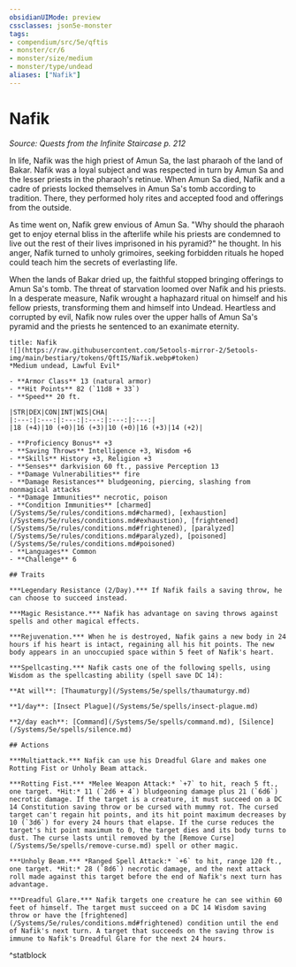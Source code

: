 ```yaml
---
obsidianUIMode: preview
cssclasses: json5e-monster
tags:
- compendium/src/5e/qftis
- monster/cr/6
- monster/size/medium
- monster/type/undead
aliases: ["Nafik"]
---
```

# Nafik
*Source: Quests from the Infinite Staircase p. 212*  

In life, Nafik was the high priest of Amun Sa, the last pharaoh of the land of Bakar. Nafik was a loyal subject and was respected in turn by Amun Sa and the lesser priests in the pharaoh's retinue. When Amun Sa died, Nafik and a cadre of priests locked themselves in Amun Sa's tomb according to tradition. There, they performed holy rites and accepted food and offerings from the outside.

As time went on, Nafik grew envious of Amun Sa. "Why should the pharaoh get to enjoy eternal bliss in the afterlife while his priests are condemned to live out the rest of their lives imprisoned in his pyramid?" he thought. In his anger, Nafik turned to unholy grimoires, seeking forbidden rituals he hoped could teach him the secrets of everlasting life.

When the lands of Bakar dried up, the faithful stopped bringing offerings to Amun Sa's tomb. The threat of starvation loomed over Nafik and his priests. In a desperate measure, Nafik wrought a haphazard ritual on himself and his fellow priests, transforming them and himself into Undead. Heartless and corrupted by evil, Nafik now rules over the upper halls of Amun Sa's pyramid and the priests he sentenced to an exanimate eternity.

```ad-statblock
title: Nafik
![](https://raw.githubusercontent.com/5etools-mirror-2/5etools-img/main/bestiary/tokens/QftIS/Nafik.webp#token)
*Medium undead, Lawful Evil*

- **Armor Class** 13 (natural armor)
- **Hit Points** 82 (`11d8 + 33`)
- **Speed** 20 ft.

|STR|DEX|CON|INT|WIS|CHA|
|:---:|:---:|:---:|:---:|:---:|:---:|
|18 (+4)|10 (+0)|16 (+3)|10 (+0)|16 (+3)|14 (+2)|

- **Proficiency Bonus** +3
- **Saving Throws** Intelligence +3, Wisdom +6
- **Skills** History +3, Religion +3
- **Senses** darkvision 60 ft., passive Perception 13
- **Damage Vulnerabilities** fire
- **Damage Resistances** bludgeoning, piercing, slashing from nonmagical attacks
- **Damage Immunities** necrotic, poison
- **Condition Immunities** [charmed](/Systems/5e/rules/conditions.md#charmed), [exhaustion](/Systems/5e/rules/conditions.md#exhaustion), [frightened](/Systems/5e/rules/conditions.md#frightened), [paralyzed](/Systems/5e/rules/conditions.md#paralyzed), [poisoned](/Systems/5e/rules/conditions.md#poisoned)
- **Languages** Common
- **Challenge** 6

## Traits

***Legendary Resistance (2/Day).*** If Nafik fails a saving throw, he can choose to succeed instead.

***Magic Resistance.*** Nafik has advantage on saving throws against spells and other magical effects.

***Rejuvenation.*** When he is destroyed, Nafik gains a new body in 24 hours if his heart is intact, regaining all his hit points. The new body appears in an unoccupied space within 5 feet of Nafik's heart.

***Spellcasting.*** Nafik casts one of the following spells, using Wisdom as the spellcasting ability (spell save DC 14):

**At will**: [Thaumaturgy](/Systems/5e/spells/thaumaturgy.md)

**1/day**: [Insect Plague](/Systems/5e/spells/insect-plague.md)

**2/day each**: [Command](/Systems/5e/spells/command.md), [Silence](/Systems/5e/spells/silence.md)

## Actions

***Multiattack.*** Nafik can use his Dreadful Glare and makes one Rotting Fist or Unholy Beam attack.

***Rotting Fist.*** *Melee Weapon Attack:* `+7` to hit, reach 5 ft., one target. *Hit:* 11 (`2d6 + 4`) bludgeoning damage plus 21 (`6d6`) necrotic damage. If the target is a creature, it must succeed on a DC 14 Constitution saving throw or be cursed with mummy rot. The cursed target can't regain hit points, and its hit point maximum decreases by 10 (`3d6`) for every 24 hours that elapse. If the curse reduces the target's hit point maximum to 0, the target dies and its body turns to dust. The curse lasts until removed by the [Remove Curse](/Systems/5e/spells/remove-curse.md) spell or other magic.

***Unholy Beam.*** *Ranged Spell Attack:* `+6` to hit, range 120 ft., one target. *Hit:* 28 (`8d6`) necrotic damage, and the next attack roll made against this target before the end of Nafik's next turn has advantage.

***Dreadful Glare.*** Nafik targets one creature he can see within 60 feet of himself. The target must succeed on a DC 14 Wisdom saving throw or have the [frightened](/Systems/5e/rules/conditions.md#frightened) condition until the end of Nafik's next turn. A target that succeeds on the saving throw is immune to Nafik's Dreadful Glare for the next 24 hours.
```
^statblock